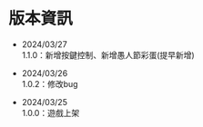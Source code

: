 # 版本資訊
- 2024/03/27  
  1.1.0：新增按鍵控制、新增愚人節彩蛋(提早新增)  

- 2024/03/26  
  1.0.2：修改bug  
  
- 2024/03/25  
  1.0.0：遊戲上架  
